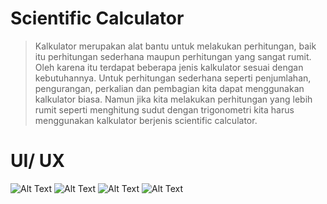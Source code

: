 # Scientific Calculator
>Kalkulator merupakan alat bantu untuk melakukan perhitungan, baik itu perhitungan sederhana maupun perhitungan yang sangat rumit. Oleh karena itu terdapat beberapa jenis kalkulator sesuai dengan kebutuhannya. Untuk perhitungan sederhana seperti penjumlahan, pengurangan, perkalian dan pembagian kita dapat menggunakan kalkulator biasa. Namun jika kita melakukan perhitungan yang lebih rumit seperti menghitung sudut dengan trigonometri kita harus menggunakan kalkulator berjenis scientific calculator.
# UI/ UX 
![Alt Text](https://github.com/memorezasabana/KalkulatorApp/blob/master/SS_Calculator/1.png)
![Alt Text](https://github.com/memorezasabana/KalkulatorApp/blob/master/SS_Calculator/2.png)
![Alt Text](https://github.com/memorezasabana/KalkulatorApp/blob/master/SS_Calculator/3.png)
![Alt Text](https://github.com/memorezasabana/KalkulatorApp/blob/master/SS_Calculator/4.png)
